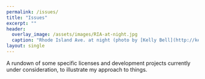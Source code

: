 ```yaml
---
permalink: /issues/
title: "Issues"
excerpt: ""
header:
  overlay_image: /assets/images/RIA-at-night.jpg
  caption: "Rhode Island Ave. at night (photo by [Kelly Bell](http://kellybellphotography.com))"
layout: single
---
```

A rundown of some specific licenses and development projects currently under consideration, to illustrate my approach to things.
